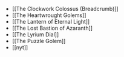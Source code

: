 - [[The Clockwork Colossus (Breadcrumb)]]
- [[The Heartwrought Golems]]
- [[The Lantern of Eternal Light]]
- [[The Lost Bastion of Azaranth]]
- [[The Lyrium Dial]]
- [[The Puzzle Golem]]
- [[nyt]]